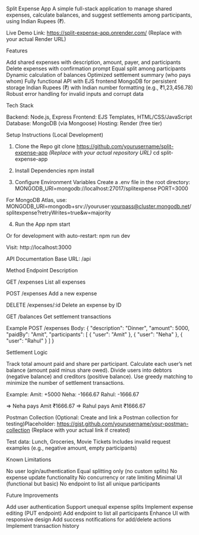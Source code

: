 Split Expense App
A simple full-stack application to manage shared expenses, calculate balances, and suggest settlements among participants, using Indian Rupees (₹).

Live Demo
Link: https://split-expense-app.onrender.com/ (Replace with your actual Render URL)

Features

Add shared expenses with description, amount, payer, and participants
Delete expenses with confirmation prompt
Equal split among participants
Dynamic calculation of balances
Optimized settlement summary (who pays whom)
Fully functional API with EJS frontend
MongoDB for persistent storage
Indian Rupees (₹) with Indian number formatting (e.g., ₹1,23,456.78)
Robust error handling for invalid inputs and corrupt data


Tech Stack

Backend: Node.js, Express
Frontend: EJS Templates, HTML/CSS/JavaScript
Database: MongoDB (via Mongoose)
Hosting: Render (free tier)


Setup Instructions (Local Development)
1. Clone the Repo
git clone https://github.com/yourusername/split-expense-app *(Replace with your actual repository URL)*
cd split-expense-app

2. Install Dependencies
npm install

3. Configure Environment Variables
Create a .env file in the root directory:
MONGODB_URI=mongodb://localhost:27017/splitexpense
PORT=3000

For MongoDB Atlas, use:
MONGODB_URI=mongodb+srv://youruser:yourpass@cluster.mongodb.net/splitexpense?retryWrites=true&w=majority

4. Run the App
npm start

Or for development with auto-restart:
npm run dev

Visit: http://localhost:3000

API Documentation
Base URL: /api



Method
Endpoint
Description



GET
/expenses
List all expenses


POST
/expenses
Add a new expense


DELETE
/expenses/:id
Delete an expense by ID


GET
/balances
Get settlement transactions


Example POST /expenses Body:
{
  "description": "Dinner",
  "amount": 5000,
  "paidBy": "Amit",
  "participants": [
    { "user": "Amit" },
    { "user": "Neha" },
    { "user": "Rahul" }
  ]
}


Settlement Logic

Track total amount paid and share per participant.
Calculate each user’s net balance (amount paid minus share owed).
Divide users into debtors (negative balance) and creditors (positive balance).
Use greedy matching to minimize the number of settlement transactions.

Example:
Amit: +5000
Neha: -1666.67
Rahul: -1666.67

=> Neha pays Amit ₹1666.67
=> Rahul pays Amit ₹1666.67


Postman Collection
(Optional: Create and link a Postman collection for testing)Placeholder: https://gist.github.com/yourusername/your-postman-collection (Replace with your actual link if created)

Test data: Lunch, Groceries, Movie Tickets
Includes invalid request examples (e.g., negative amount, empty participants)


Known Limitations

No user login/authentication
Equal splitting only (no custom splits)
No expense update functionality
No concurrency or rate limiting
Minimal UI (functional but basic)
No endpoint to list all unique participants


Future Improvements

Add user authentication
Support unequal expense splits
Implement expense editing (PUT endpoint)
Add endpoint to list all participants
Enhance UI with responsive design
Add success notifications for add/delete actions
Implement transaction history


